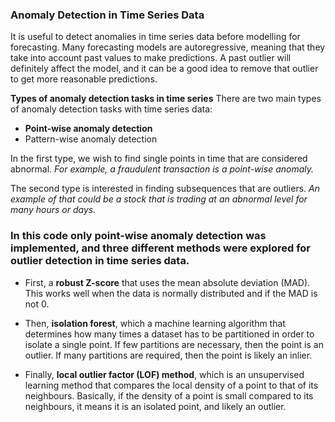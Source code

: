 ### Anomaly Detection in Time Series Data 

It is useful to detect anomalies in time series data before modelling for forecasting. Many forecasting models are autoregressive, meaning that they take into account past values to make predictions. A past outlier will definitely affect the model, and it can be a good idea to remove that outlier to get more reasonable predictions.

**Types of anomaly detection tasks in time series**
There are two main types of anomaly detection tasks with time series data:

* **Point-wise anomaly detection**
* Pattern-wise anomaly detection

In the first type, we wish to find single points in time that are considered abnormal. *For example, a fraudulent transaction is a point-wise anomaly.*

The second type is interested in finding subsequences that are outliers. *An example of that could be a stock that is trading at an abnormal level for many hours or days.*


### In this code only point-wise anomaly detection was implemented, and three different methods were explored for outlier detection in time series data.

* First, a **robust Z-score** that uses the mean absolute deviation (MAD). This works well when the data is normally distributed and if the MAD is not 0.

* Then, **isolation forest**, which a machine learning algorithm that determines how many times a dataset has to be partitioned in order to isolate a single point. If few partitions are necessary, then the point is an outlier. If many partitions are required, then the point is likely an inlier.

* Finally, **local outlier factor (LOF) method**, which is an unsupervised learning method that compares the local density of a point to that of its neighbours. Basically, if the density of a point is small compared to its neighbours, it means it is an isolated point, and likely an outlier.
